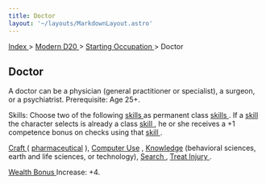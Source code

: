```yaml
---
title: Doctor
layout: '~/layouts/MarkdownLayout.astro'
---
```


[ Index ](/) > [ Modern D20 ](/modern.d20.srd) > [ Starting Occupation ](/modern.d20.srd/starting.occupation) > Doctor

##  Doctor

A doctor can be a physician (general ­practitioner or specialist), a surgeon,
or a psychiatrist. Prerequisite: Age 25+.

Skills: Choose two of the following [ skills ](/modern.d20.srd/skills/index)
as permanent class [ skills ](/modern.d20.srd/skills/index) . If a [ skill](/modern.d20.srd/skills/index) the character selects is already a class [skill ](/modern.d20.srd/skills/index) , he or she receives a +1 competence
bonus on checks using that [ skill ](/modern.d20.srd/skills/index) .

[ Craft ](/modern.d20.srd/skills/craft) ( [ pharmaceutical](/modern.d20.srd/skills/craft.pharmaceutical) ), [ Computer Use](/modern.d20.srd/skills/computer.use) , [ Knowledge](/modern.d20.srd/skills/knowledge) (behavioral sciences, earth and life
sciences, or technology), [ Search ](/modern.d20.srd/skills/search) , [ Treat Injury ](/modern.d20.srd/skills/treat.injury) .

[ Wealth Bonus ](/modern.d20.srd/wealth/wealth.bonus) Increase: +4.

